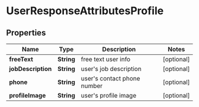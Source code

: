 # UserResponseAttributesProfile

## Properties
Name | Type | Description | Notes
------------ | ------------- | ------------- | -------------
**freeText** | **String** | free text user info |  [optional]
**jobDescription** | **String** | user&#x27;s job description |  [optional]
**phone** | **String** | user&#x27;s contact phone number |  [optional]
**profileImage** | **String** | user&#x27;s profile image |  [optional]
